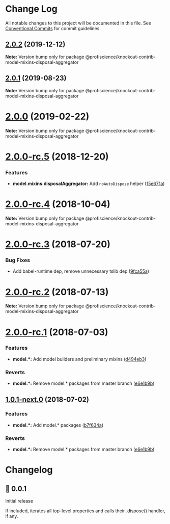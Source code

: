 # Change Log

All notable changes to this project will be documented in this file.
See [Conventional Commits](https://conventionalcommits.org) for commit guidelines.

## [2.0.2](https://github.com/Profiscience/knockout-contrib/compare/@profiscience/knockout-contrib-model-mixins-disposal-aggregator@2.0.1...@profiscience/knockout-contrib-model-mixins-disposal-aggregator@2.0.2) (2019-12-12)

**Note:** Version bump only for package @profiscience/knockout-contrib-model-mixins-disposal-aggregator

## [2.0.1](https://github.com/Profiscience/knockout-contrib/compare/@profiscience/knockout-contrib-model-mixins-disposal-aggregator@2.0.0...@profiscience/knockout-contrib-model-mixins-disposal-aggregator@2.0.1) (2019-08-23)

**Note:** Version bump only for package @profiscience/knockout-contrib-model-mixins-disposal-aggregator

# [2.0.0](https://github.com/Profiscience/knockout-contrib/compare/@profiscience/knockout-contrib-model-mixins-disposal-aggregator@2.0.0-rc.5...@profiscience/knockout-contrib-model-mixins-disposal-aggregator@2.0.0) (2019-02-22)

**Note:** Version bump only for package @profiscience/knockout-contrib-model-mixins-disposal-aggregator

# [2.0.0-rc.5](https://github.com/Profiscience/knockout-contrib/compare/@profiscience/knockout-contrib-model-mixins-disposal-aggregator@2.0.0-rc.4...@profiscience/knockout-contrib-model-mixins-disposal-aggregator@2.0.0-rc.5) (2018-12-20)

### Features

- **model.mixins.disposalAggregator:** Add `noAutoDispose` helper ([15e671a](https://github.com/Profiscience/knockout-contrib/commit/15e671a))

<a name="2.0.0-rc.4"></a>

# [2.0.0-rc.4](https://github.com/Profiscience/knockout-contrib/compare/@profiscience/knockout-contrib-model-mixins-disposal-aggregator@2.0.0-rc.3...@profiscience/knockout-contrib-model-mixins-disposal-aggregator@2.0.0-rc.4) (2018-10-04)

**Note:** Version bump only for package @profiscience/knockout-contrib-model-mixins-disposal-aggregator

<a name="2.0.0-rc.3"></a>

# [2.0.0-rc.3](https://github.com/Profiscience/knockout-contrib/compare/@profiscience/knockout-contrib-model-mixins-disposal-aggregator@2.0.0-rc.2...@profiscience/knockout-contrib-model-mixins-disposal-aggregator@2.0.0-rc.3) (2018-07-20)

### Bug Fixes

- Add babel-runtime dep, remove unnecessary tslib dep ([9fca55a](https://github.com/Profiscience/knockout-contrib/commit/9fca55a))

<a name="2.0.0-rc.2"></a>

# [2.0.0-rc.2](https://github.com/Profiscience/knockout-contrib/compare/@profiscience/knockout-contrib-model-mixins-disposal-aggregator@2.0.0-rc.1...@profiscience/knockout-contrib-model-mixins-disposal-aggregator@2.0.0-rc.2) (2018-07-13)

**Note:** Version bump only for package @profiscience/knockout-contrib-model-mixins-disposal-aggregator

<a name="2.0.0-rc.1"></a>

# [2.0.0-rc.1](https://github.com/Profiscience/knockout-contrib/compare/@profiscience/knockout-contrib-model-mixins-disposal-aggregator@0.0.4...@profiscience/knockout-contrib-model-mixins-disposal-aggregator@2.0.0-rc.1) (2018-07-03)

### Features

- **model.\*:** Add model builders and preliminary mixins ([d494eb3](https://github.com/Profiscience/knockout-contrib/commit/d494eb3))

### Reverts

- **model.\*:** Remove model.\* packages from master branch ([e6e1b9b](https://github.com/Profiscience/knockout-contrib/commit/e6e1b9b))

<a name="1.0.1-next.0"></a>

## [1.0.1-next.0](https://github.com/Profiscience/knockout-contrib/compare/@profiscience/knockout-contrib-model-mixins-disposal-aggregator@0.0.4...@profiscience/knockout-contrib-model-mixins-disposal-aggregator@1.0.1-next.0) (2018-07-02)

### Features

- **model.\*:** Add model.\* packages ([b7f634a](https://github.com/Profiscience/knockout-contrib/commit/b7f634a))

### Reverts

- **model.\*:** Remove model.\* packages from master branch ([e6e1b9b](https://github.com/Profiscience/knockout-contrib/commit/e6e1b9b))

# Changelog

## :tada: 0.0.1

Initial release

If included, iterates all top-level properties and calls their .dispose() handler, if any.
